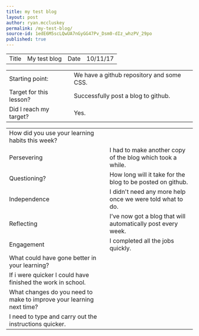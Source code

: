 ```yaml
---
title: my test blog
layout: post
author: ryan.mccluskey
permalink: /my-test-blog/
source-id: 1edE6M5scLQwUA7nGyGG47Pv_Dsm0-dIz_whzPV_29po
published: true
---
```

<table>
  <tr>
    <td>Title</td>
    <td>My test blog</td>
    <td>Date</td>
    <td>10/11/17</td>
  </tr>
</table>


<table>
  <tr>
    <td>Starting point:</td>
    <td>We have a github repository and some CSS.</td>
  </tr>
  <tr>
    <td>Target for this lesson?</td>
    <td>Successfully post a blog to github.</td>
  </tr>
  <tr>
    <td>Did I reach my target? </td>
    <td>Yes.</td>
  </tr>
</table>


<table>
  <tr>
    <td>How did you use your learning habits this week?</td>
    <td></td>
  </tr>
  <tr>
    <td>Persevering</td>
    <td>I had to make another copy of the blog which took a while.</td>
  </tr>
  <tr>
    <td>Questioning?</td>
    <td>How long will it take for the blog to be posted on github.</td>
  </tr>
  <tr>
    <td>Independence</td>
    <td>I didn't need any more help once we were told what to do.</td>
  </tr>
  <tr>
    <td>Reflecting</td>
    <td>I’ve now got a blog that will automatically post every week.</td>
  </tr>
  <tr>
    <td>Engagement</td>
    <td>I completed all the jobs quickly.</td>
  </tr>
  <tr>
    <td>What could have gone better in your learning?</td>
    <td></td>
  </tr>
  <tr>
    <td>If i were quicker I could have finished the work in school.</td>
    <td></td>
  </tr>
  <tr>
    <td>What changes do you need to make to improve your learning next time?</td>
    <td></td>
  </tr>
  <tr>
    <td>I need to type and carry out the instructions quicker.</td>
    <td></td>
  </tr>
</table>



